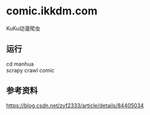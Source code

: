 # comic.ikkdm.com
KuKu动漫爬虫

## 运行 
cd manhua  
scrapy crawl comic

## 参考资料
https://blog.csdn.net/zyf2333/article/details/84405034
